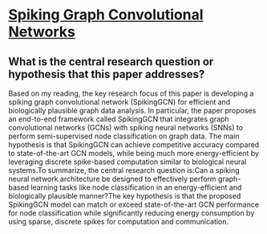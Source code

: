 # [Spiking Graph Convolutional Networks](https://arxiv.org/abs/2205.02767v2)

## What is the central research question or hypothesis that this paper addresses?

Based on my reading, the key research focus of this paper is developing a spiking graph convolutional network (SpikingGCN) for efficient and biologically plausible graph data analysis. In particular, the paper proposes an end-to-end framework called SpikingGCN that integrates graph convolutional networks (GCNs) with spiking neural networks (SNNs) to perform semi-supervised node classification on graph data. The main hypothesis is that SpikingGCN can achieve competitive accuracy compared to state-of-the-art GCN models, while being much more energy-efficient by leveraging discrete spike-based computation similar to biological neural systems.To summarize, the central research question is:Can a spiking neural network architecture be designed to effectively perform graph-based learning tasks like node classification in an energy-efficient and biologically plausible manner?The key hypothesis is that the proposed SpikingGCN model can match or exceed state-of-the-art GCN performance for node classification while significantly reducing energy consumption by using sparse, discrete spikes for computation and communication.
